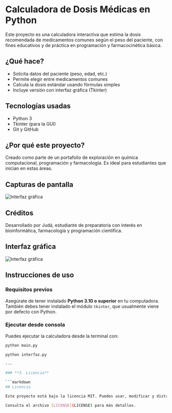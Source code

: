 # Calculadora de Dosis Médicas en Python

Este proyecto es una calculadora interactiva que estima la dosis recomendada de medicamentos comunes según el peso del paciente, con fines educativos y de práctica en programación y farmacocinética básica.

## ¿Qué hace?

- Solicita datos del paciente (peso, edad, etc.)
- Permite elegir entre medicamentos comunes
- Calcula la dosis estándar usando fórmulas simples
- Incluye versión con interfaz gráfica (Tkinter)

## Tecnologías usadas

- Python 3
- Tkinter (para la GUI)
- Git y GitHub

## ¿Por qué este proyecto?

Creado como parte de un portafolio de exploración en química computacional, programación y farmacología. Es ideal para estudiantes que inician en estas áreas.

## Capturas de pantalla

![Interfaz gráfica](./capturas/interfaz1.png)

## Créditos

Desarrollado por Judá, estudiante de preparatoria con interés en bioinformática, farmacología y programación científica.

## Interfaz gráfica

![Interfaz gráfica](capturas/interfaz1.png)

## Instrucciones de uso

### Requisitos previos

Asegúrate de tener instalado **Python 3.10 o superior** en tu computadora. También debes tener instalado el módulo `tkinter`, que usualmente viene por defecto con Python.

### Ejecutar desde consola

Puedes ejecutar la calculadora desde la terminal con:

```bash
python main.py

python interfaz.py

---

### **2. Licencia**

```markdown
## Licencia

Este proyecto está bajo la licencia MIT. Puedes usar, modificar y distribuir este software con libertad, siempre que se mantenga esta nota de licencia.

Consulta el archivo [LICENSE](LICENSE) para más detalles.
